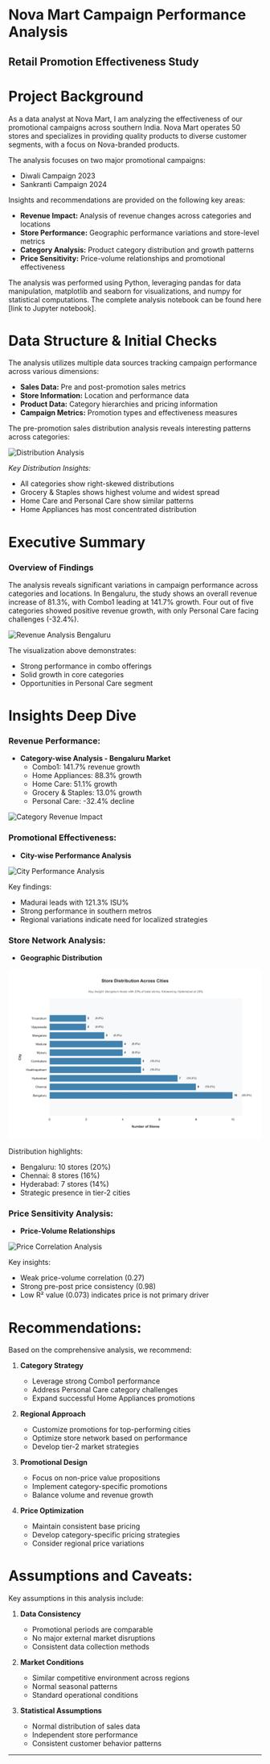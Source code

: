 # Nova Mart Campaign Performance Analysis
## Retail Promotion Effectiveness Study

# Project Background
As a data analyst at Nova Mart, I am analyzing the effectiveness of our promotional campaigns across southern India. Nova Mart operates 50 stores and specializes in providing quality products to diverse customer segments, with a focus on Nova-branded products.

The analysis focuses on two major promotional campaigns:
* Diwali Campaign 2023
* Sankranti Campaign 2024

Insights and recommendations are provided on the following key areas:

- **Revenue Impact:** Analysis of revenue changes across categories and locations
- **Store Performance:** Geographic performance variations and store-level metrics
- **Category Analysis:** Product category distribution and growth patterns
- **Price Sensitivity:** Price-volume relationships and promotional effectiveness

The analysis was performed using Python, leveraging pandas for data manipulation, matplotlib and seaborn for visualizations, and numpy for statistical computations. The complete analysis notebook can be found here [link to Jupyter notebook].

# Data Structure & Initial Checks

The analysis utilizes multiple data sources tracking campaign performance across various dimensions:

- **Sales Data:** Pre and post-promotion sales metrics
- **Store Information:** Location and performance data
- **Product Data:** Category hierarchies and pricing information
- **Campaign Metrics:** Promotion types and effectiveness measures

The pre-promotion sales distribution analysis reveals interesting patterns across categories:

![Distribution Analysis](images/distribution_pre_promotion.png)

*Key Distribution Insights:*
- All categories show right-skewed distributions
- Grocery & Staples shows highest volume and widest spread
- Home Care and Personal Care show similar patterns
- Home Appliances has most concentrated distribution

# Executive Summary

### Overview of Findings

The analysis reveals significant variations in campaign performance across categories and locations. In Bengaluru, the study shows an overall revenue increase of 81.3%, with Combo1 leading at 141.7% growth. Four out of five categories showed positive revenue growth, with only Personal Care facing challenges (-32.4%).

![Revenue Analysis Bengaluru](images/revenue_analysis_bengaluru.png)

The visualization above demonstrates:
- Strong performance in combo offerings
- Solid growth in core categories
- Opportunities in Personal Care segment

# Insights Deep Dive
### Revenue Performance:

* **Category-wise Analysis - Bengaluru Market**
  - Combo1: 141.7% revenue growth
  - Home Appliances: 88.3% growth
  - Home Care: 51.1% growth
  - Grocery & Staples: 13.0% growth
  - Personal Care: -32.4% decline

![Category Revenue Impact](images/revenue_impact.png)

### Promotional Effectiveness:

* **City-wise Performance Analysis**
  
![City Performance Analysis](images/city_performance.png)

Key findings:
- Madurai leads with 121.3% ISU%
- Strong performance in southern metros
- Regional variations indicate need for localized strategies

### Store Network Analysis:

* **Geographic Distribution**

![Store Distribution](images/store_distribution.png)

Distribution highlights:
- Bengaluru: 10 stores (20%)
- Chennai: 8 stores (16%)
- Hyderabad: 7 stores (14%)
- Strategic presence in tier-2 cities

### Price Sensitivity Analysis:

* **Price-Volume Relationships**

![Price Correlation Analysis](images/price_correlation.png)

Key insights:
- Weak price-volume correlation (0.27)
- Strong pre-post price consistency (0.98)
- Low R² value (0.073) indicates price is not primary driver

# Recommendations:

Based on the comprehensive analysis, we recommend:

1. **Category Strategy**
   - Leverage strong Combo1 performance
   - Address Personal Care category challenges
   - Expand successful Home Appliances promotions
   
2. **Regional Approach**
   - Customize promotions for top-performing cities
   - Optimize store network based on performance
   - Develop tier-2 market strategies

3. **Promotional Design**
   - Focus on non-price value propositions
   - Implement category-specific promotions
   - Balance volume and revenue growth

4. **Price Optimization**
   - Maintain consistent base pricing
   - Develop category-specific pricing strategies
   - Consider regional price variations

# Assumptions and Caveats:

Key assumptions in this analysis include:

1. **Data Consistency**
   - Promotional periods are comparable
   - No major external market disruptions
   - Consistent data collection methods

2. **Market Conditions**
   - Similar competitive environment across regions
   - Normal seasonal patterns
   - Standard operational conditions

3. **Statistical Assumptions**
   - Normal distribution of sales data
   - Independent store performance
   - Consistent customer behavior patterns

---

